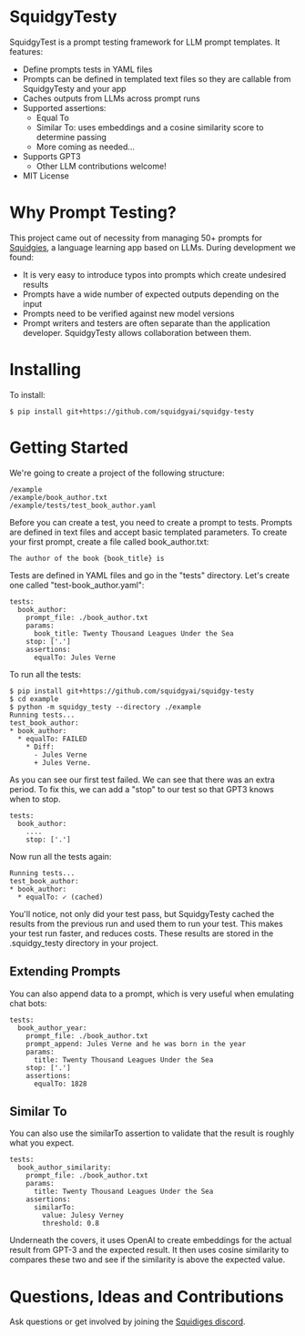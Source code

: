 # SquidgyTesty

SquidgyTest is a prompt testing framework for LLM prompt templates. It features:
* Define prompts tests in YAML files
* Prompts can be defined in templated text files so they are callable from SquidgyTesty and your app
* Caches outputs from LLMs across prompt runs
* Supported assertions:
    * Equal To
    * Similar To: uses embeddings and a cosine similarity score to determine passing
    * More coming as needed...
* Supports GPT3
    * Other LLM contributions welcome!
* MIT License

# Why Prompt Testing?
This project came out of necessity from managing 50+ prompts for [Squidgies](https://squidgies.app), a
language learning app based on LLMs. During development we found:
* It is very easy to introduce typos into prompts which create undesired results
* Prompts have a wide number of expected outputs depending on the input
* Prompts need to be verified against new model versions 
* Prompt writers and testers are often separate than the application developer. SquidgyTesty allows collaboration between them.

# Installing
To install:
```
$ pip install git+https://github.com/squidgyai/squidgy-testy
```

# Getting Started

We're going to create a project of the following structure:

```
/example
/example/book_author.txt
/example/tests/test_book_author.yaml
```

Before you can create a test, you need to create a prompt to tests. 
Prompts are defined in text files and accept basic templated parameters. 
To create your first prompt, create a file called book_author.txt:
```
The author of the book {book_title} is
```

Tests are defined in YAML files and go in the "tests" directory. Let's create one called "test-book_author.yaml":
```
tests:
  book_author:
    prompt_file: ./book_author.txt
    params:
      book_title: Twenty Thousand Leagues Under the Sea
    stop: ['.']
    assertions:
      equalTo: Jules Verne
```

To run all the tests:
```
$ pip install git+https://github.com/squidgyai/squidgy-testy
$ cd example
$ python -m squidgy_testy --directory ./example
Running tests...
test_book_author:
* book_author: 
  * equalTo: FAILED 
    * Diff:
      - Jules Verne      
      + Jules Verne.
```

As you can see our first test failed. We can see that there was an extra period. To fix this, we can add a "stop" to our test so that GPT3 knows when to stop.
```
tests:
  book_author:
    ....
    stop: ['.']
```

Now run all the tests again:
```
Running tests...
test_book_author:
* book_author:
  * equalTo: ✓ (cached)
```

You'll notice, not only did your test pass, but SquidgyTesty cached the results from the previous run and used them to run your test.
This makes your test run faster, and reduces costs.
These results are stored in the .squidgy_testy directory in your project.

## Extending Prompts
You can also append data to a prompt, which is very useful when emulating chat bots:
```
tests:
  book_author_year:
    prompt_file: ./book_author.txt
    prompt_append: Jules Verne and he was born in the year
    params:
      title: Twenty Thousand Leagues Under the Sea
    stop: ['.']
    assertions:
      equalTo: 1828
```

## Similar To
You can also use the similarTo assertion to validate that the result is roughly what you expect.

```
tests:
  book_author_similarity:
    prompt_file: ./book_author.txt
    params:
      title: Twenty Thousand Leagues Under the Sea
    assertions:
      similarTo: 
        value: Julesy Verney
        threshold: 0.8
```

Underneath the covers, it uses OpenAI to create embeddings for the actual result from GPT-3 and the expected result.
It then uses cosine similarity to compares these two and see if the similarity is above the expected value.

# Questions, Ideas and Contributions
Ask questions or get involved by joining the [Squidiges discord](https://discord.gg/A3nSQEQZ6f).
